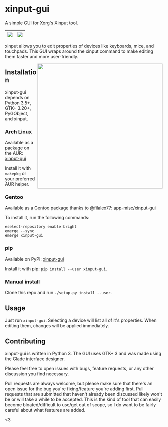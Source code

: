 # xinput-gui
A simple GUI for Xorg's Xinput tool.

| ![](https://user-images.githubusercontent.com/1174413/61573693-78d29000-aaa2-11e9-834c-2d7f35c765e3.png) | ![](https://user-images.githubusercontent.com/1174413/61573694-78d29000-aaa2-11e9-902f-7c5989cc43f8.png) |
| --- | --- |

xinput allows you to edit properties of devices like keyboards, mice, and touchpads. This GUI wraps around the xinput command to make editing them faster and more user-friendly.

<img align="right" src="https://user-images.githubusercontent.com/1174413/61573695-78d29000-aaa2-11e9-80ee-7dc2e19d31e8.png" width="400px">

## Installation

xinput-gui depends on Python 3.5+, GTK+ 3.20+, PyGObject, and xinput.

### Arch Linux

Available as a package on the AUR: [xinput-gui](https://aur.archlinux.org/packages/xinput-gui)

Install it with `makepkg` or your preferred AUR helper.

### Gentoo

Available as a Gentoo package thanks to [@filalex77](https://github.com/filalex77): [app-misc/xinput-gui](https://github.com/filalex77/bright/tree/master/app-misc/xinput-gui)

To install it, run the following commands:

```
eselect-repository enable bright
emerge --sync
emerge xinput-gui
```

### pip

Available on PyPI: [xinput-gui](https://pypi.org/project/xinput-gui/)

Install it with pip: `pip install --user xinput-gui`.

### Manual install

Clone this repo and run `./setup.py install --user`.

## Usage

Just run `xinput-gui`. Selecting a device will list all of it's properties. When editing them, changes will be applied immediately.

## Contributing

xinput-gui is written in Python 3. The GUI uses GTK+ 3 and was made using the Glade interface designer.

Please feel free to open issues with bugs, feature requests, or any other discussion you find necessary.

Pull requests are always welcome, but please make sure that there's an open issue for the bug you're fixing/feature you're adding first. Pull requests that are submitted that haven't already been discussed likely won't be or will take a while to be accepted. This is the kind of tool that can easily become bloated/difficult to use/get out of scope, so I do want to be fairly careful about what features are added.


<3
